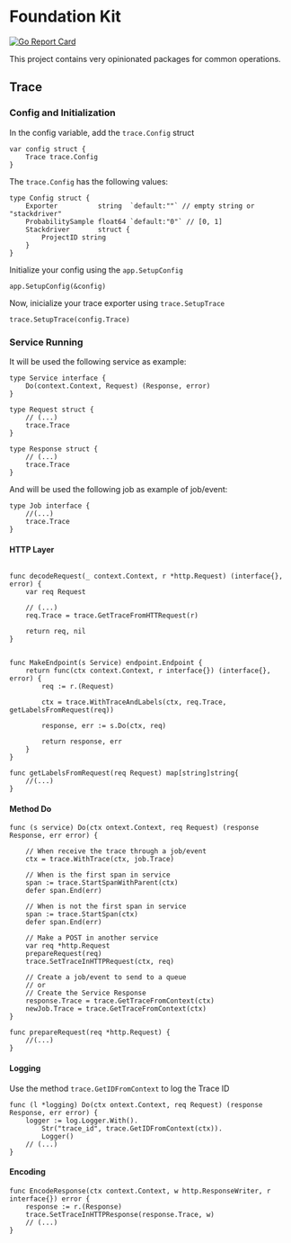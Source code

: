 # Foundation Kit

[![Go Report Card](https://goreportcard.com/badge/github.com/arquivei/foundationkit)](https://goreportcard.com/report/github.com/arquivei/foundationkit)

This project contains very opinionated packages for common operations.

## Trace

### Config and Initialization

In the config variable, add the `trace.Config` struct

```golang
var config struct {
    Trace trace.Config
}
```

The `trace.Config` has the following values:

```golang
type Config struct {
	Exporter          string  `default:""` // empty string or "stackdriver"
	ProbabilitySample float64 `default:"0"` // [0, 1]
	Stackdriver       struct {
		ProjectID string
	}
}
```

Initialize your config using the `app.SetupConfig`

```golang
app.SetupConfig(&config)
```

Now, inicialize your trace exporter using `trace.SetupTrace`

```golang
trace.SetupTrace(config.Trace)
```

### Service Running

It will be used the following service as example:

```golang
type Service interface {
    Do(context.Context, Request) (Response, error)
}

type Request struct {
    // (...)
    trace.Trace
}

type Response struct {
    // (...)
    trace.Trace
}
```

And will be used the following job as example of job/event:

```golang
type Job interface {
    //(...)
    trace.Trace
}
```

#### HTTP Layer

```golang

func decodeRequest(_ context.Context, r *http.Request) (interface{}, error) {
    var req Request

    // (...)
    req.Trace = trace.GetTraceFromHTTRequest(r)

    return req, nil
}


func MakeEndpoint(s Service) endpoint.Endpoint {
	return func(ctx context.Context, r interface{}) (interface{}, error) {
		req := r.(Request)

		ctx = trace.WithTraceAndLabels(ctx, req.Trace, getLabelsFromRequest(req))

		response, err := s.Do(ctx, req)

		return response, err
	}
}

func getLabelsFromRequest(req Request) map[string]string{
    //(...)
}
```

#### Method Do

```golang
func (s service) Do(ctx ontext.Context, req Request) (response Response, err error) {

    // When receive the trace through a job/event
    ctx = trace.WithTrace(ctx, job.Trace)

    // When is the first span in service
    span := trace.StartSpanWithParent(ctx)
    defer span.End(err)

    // When is not the first span in service
    span := trace.StartSpan(ctx)
    defer span.End(err)

    // Make a POST in another service
    var req *http.Request
    prepareRequest(req)
    trace.SetTraceInHTTPRequest(ctx, req)

    // Create a job/event to send to a queue
    // or
    // Create the Service Response
    response.Trace = trace.GetTraceFromContext(ctx)
    newJob.Trace = trace.GetTraceFromContext(ctx)
}

func prepareRequest(req *http.Request) {
    //(...)
}
```

#### Logging

Use the method `trace.GetIDFromContext` to log the Trace ID

```golang
func (l *logging) Do(ctx ontext.Context, req Request) (response Response, err error) {
	logger := log.Logger.With().
		Str("trace_id", trace.GetIDFromContext(ctx)).
		Logger()
    // (...)
}
```

#### Encoding

```golang
func EncodeResponse(ctx context.Context, w http.ResponseWriter, r interface{}) error {
    response := r.(Response)
    trace.SetTraceInHTTPResponse(response.Trace, w)
    // (...)
}
```